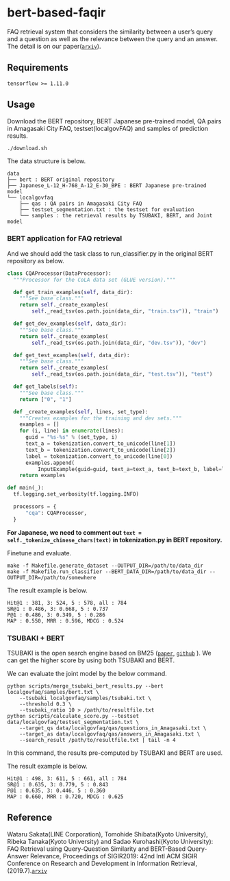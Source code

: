 # bert-based-faqir
FAQ retrieval system that considers the similarity between a user’s query and a question as well as the relevance between the query and an answer.
The detail is on our paper([`arxiv`](https://arxiv.org/abs/1905.02851)).

## Requirements
```
tensorflow >= 1.11.0
```
## Usage
Download the BERT repository, BERT Japanese pre-trained model, QA pairs in Amagasaki City FAQ, testset(localgovFAQ) and samples of prediction results.
```shell
./download.sh
```
The data structure is below.
```
data
├── bert : BERT original repository
├── Japanese_L-12_H-768_A-12_E-30_BPE : BERT Japanese pre-trained model
└── localgovfaq
    ├── qas : QA pairs in Amagasaki City FAQ
    ├── testset_segmentation.txt : the testset for evaluation
    └── samples : the retrieval results by TSUBAKI, BERT, and Joint model

```

### BERT application for FAQ retrieval
And we should add the task class to run_classifier.py in the original BERT repository as below.
```python
class CQAProcessor(DataProcessor):
  """Processor for the CoLA data set (GLUE version)."""

  def get_train_examples(self, data_dir):
    """See base class."""
    return self._create_examples(
        self._read_tsv(os.path.join(data_dir, "train.tsv")), "train")

  def get_dev_examples(self, data_dir):
    """See base class."""
    return self._create_examples(
        self._read_tsv(os.path.join(data_dir, "dev.tsv")), "dev")

  def get_test_examples(self, data_dir):
    """See base class."""
    return self._create_examples(
        self._read_tsv(os.path.join(data_dir, "test.tsv")), "test")

  def get_labels(self):
    """See base class."""
    return ["0", "1"]

  def _create_examples(self, lines, set_type):
    """Creates examples for the training and dev sets."""
    examples = []
    for (i, line) in enumerate(lines):
      guid = "%s-%s" % (set_type, i)
      text_a = tokenization.convert_to_unicode(line[1])
      text_b = tokenization.convert_to_unicode(line[2])
      label = tokenization.convert_to_unicode(line[0])
      examples.append(
          InputExample(guid=guid, text_a=text_a, text_b=text_b, label=label))
    return examples

def main(_):
  tf.logging.set_verbosity(tf.logging.INFO)

  processors = {
      "cqa": CQAProcessor,
  }
```

**For Japanese, we need to comment out `text = self._tokenize_chinese_chars(text)` in tokenization.py in BERT repository.**

Finetune and evaluate.
```shell
make -f Makefile.generate_dataset --OUTPUT_DIR=/path/to/data_dir
make -f Makefile.run_classifier --BERT_DATA_DIR=/path/to/data_dir --OUTPUT_DIR=/path/to/somewhere
```

The result example is below.
```
Hit@1 : 381, 3: 524, 5 : 578, all : 784
SR@1 : 0.486, 3: 0.668, 5 : 0.737
P@1 : 0.486, 3: 0.349, 5 : 0.286
MAP : 0.550, MRR : 0.596, MDCG : 0.524
```

### TSUBAKI + BERT

TSUBAKI is the open search engine based on BM25 ([`paper`]( http://nlp.ist.i.kyoto-u.ac.jp/local/pubdb/skeiji/IJCNLP2008/ijcnlp08.pdf ), [`github`]( https://github.com/ku-nlp/TSUBAKI ) ).
We can get the higher score by using both TSUBAKI and BERT.

We can evaluate the joint model by the below command.
```shell
python scripts/merge_tsubaki_bert_results.py --bert localgovfaq/samples/bert.txt \
    --tsubaki localgovfaq/samples/tsubaki.txt \
    --threshold 0.3 \
    --tsubaki_ratio 10 > /path/to/resultfile.txt
python scripts/calculate_score.py --testset data/localgovfaq/testset_segmentation.txt \
    --target_qs data/localgovfaq/qas/questions_in_Amagasaki.txt \
    --target_as data/localgovfaq/qas/answers_in_Amagasaki.txt \
    --search_result /path/to/resultfile.txt | tail -n 4
```
In this command, the results pre-computed by TSUBAKI and BERT are used.

The result example is below.
```
Hit@1 : 498, 3: 611, 5 : 661, all : 784
SR@1 : 0.635, 3: 0.779, 5 : 0.843
P@1 : 0.635, 3: 0.446, 5 : 0.360
MAP : 0.660, MRR : 0.720, MDCG : 0.625
```

## Reference
Wataru Sakata(LINE Corporation), Tomohide Shibata(Kyoto University), Ribeka Tanaka(Kyoto University) and Sadao Kurohashi(Kyoto University):
FAQ Retrieval using Query-Question Similarity and BERT-Based Query-Answer Relevance,
Proceedings of SIGIR2019: 42nd Intl ACM SIGIR Conference on Research and Development in Information Retrieval,  (2019.7).[`arxiv`](https://arxiv.org/abs/1905.02851)
